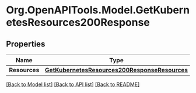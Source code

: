 # Org.OpenAPITools.Model.GetKubernetesResources200Response

## Properties

Name | Type | Description | Notes
------------ | ------------- | ------------- | -------------
**Resources** | [**GetKubernetesResources200ResponseResources**](GetKubernetesResources200ResponseResources.md) |  | [optional] 

[[Back to Model list]](../README.md#documentation-for-models) [[Back to API list]](../README.md#documentation-for-api-endpoints) [[Back to README]](../README.md)


